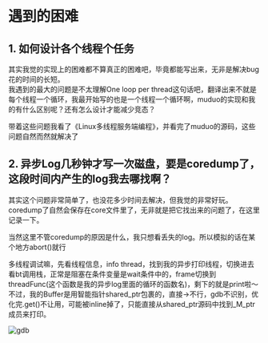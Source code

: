 # 遇到的困难

## 1. 如何设计各个线程个任务
其实我觉的实现上的困难都不算真正的困难吧，毕竟都能写出来，无非是解决bug花的时间的长短。  
我遇到的最大的问题是不太理解One loop per thread这句话吧，翻译出来不就是每个线程一个循环，我最开始写的也是一个线程一个循环啊，muduo的实现和我的有什么区别呢？还有怎么设计才能减少竞态？

带着这些问题我看了《Linux多线程服务端编程》，并看完了muduo的源码，这些问题自然而然就解决了


## 2. 异步Log几秒钟才写一次磁盘，要是coredump了，这段时间内产生的log我去哪找啊？

其实这个问题非常简单了，也没花多少时间去解决，但我觉的非常好玩。coredump了自然会保存在core文件里了，无非就是把它找出来的问题了，在这里记录一下。

当然这里不管coredump的原因是什么，我只想看丢失的log。所以模拟的话在某个地方abort()就行

多线程调试嘛，先看线程信息，info thread，找到我的异步打印线程，切换进去看bt调用栈，正常是阻塞在条件变量是wait条件中的，frame切换到threadFunc(这个函数是我的异步log里面的循环的函数名)，剩下的就是print啦～不过，我的Buffer是用智能指针shared_ptr包裹的，直接->不行，gdb不识别，优化完.get()不让用，可能被inline掉了，只能直接从shared_ptr源码中找到_M_ptr成员来打印。

![gdb](https://github.com/linyacool/zentiwebserver/blob/master/datum/gdb.png)